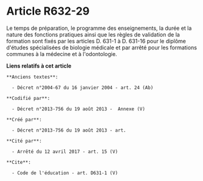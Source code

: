 # Article R632-29

Le temps de préparation, le programme des enseignements, la durée et la nature des fonctions pratiques ainsi que les règles
de validation de la formation sont fixés par les articles D. 631-1 à D. 631-16 pour le diplôme d'études spécialisées de
biologie médicale et par arrêté pour les formations communes à la médecine et à l'odontologie.

**Liens relatifs à cet article**

	**Anciens textes**:

	  - Décret n°2004-67 du 16 janvier 2004 - art. 24 (Ab)

	**Codifié par**:

	  - Décret n°2013-756 du 19 août 2013 -  Annexe (V)

	**Créé par**:

	  - Décret n°2013-756 du 19 août 2013 - art.

	**Cité par**:

	  - Arrêté du 12 avril 2017 - art. 15 (V)

	**Cite**:

	  - Code de l'éducation - art. D631-1 (V)
